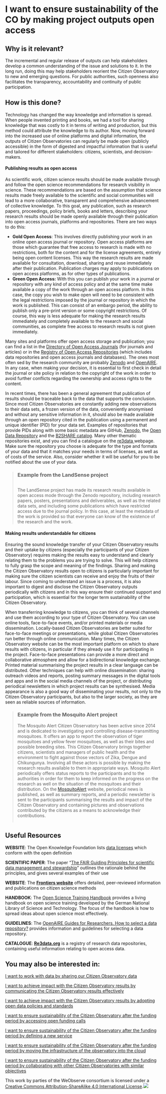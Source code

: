 # I want to ensure sustainability of the CO by making project outputs open access

## Why is it relevant?

The incremental and regular release of outputs can help stakeholders develop a common understanding of the issue and solutions to it. In the long run, doing this may help stakeholders reorient the Citizen Observatory to new and emerging questions. For public authorities, such openness also facilitates the transparency, accountability and continuity of public participation.&#x20;

## How is this done?

Technology has changed the way knowledge and information is spread. When people invented printing and books, we had a tool for sharing knowledge that was costly to it in terms of writing and production, but this method could attribute the knowledge to its author. Now, moving forward into the increased use of online platforms and digital information, the outputs of Citizen Observatories can regularly be made open (publicly accessible) in the form of digested and impactful information that is useful and tailored for different stakeholders: citizens, scientists, and decision-makers.&#x20;

#### **Publishing results as open access**

As scientific work, citizen science results should be made available through and follow the open science recommendations for research visibility in science. These recommendations are based on the assumption that science results made freely available to the scientific and social communities will lead to a more collaborative, transparent and comprehensive advancement of collective knowledge. To this goal, any publication, such as research papers, proceedings, policy briefs, books and letters, describing your research results should be made openly available through their publication into open access journals, platforms and repositories. There are two ways to do this:

* **Gold Open Access**: This involves directly publishing your work in an online open access journal or repository. Open access platforms are those which guarantee that free access to research is made with no restrictions, both for the content and  for the license agreements, entirely being open content licenses. This way the research results are made available for consultation, download, sharing and reuse immediately after their publication. Publication charges may apply to publications on open access platforms, as for other types of publications.
* **Green Open Access:** With this you can publish your work in a journal or repository with any kind of access policy and at the same time make available a copy of the work through an open access platform. In this case, the copy you wish to make open will need to be consistent with the legal restrictions imposed by the journal or repository in which the work is published. This can consist of an embargo period, the ability to publish only a pre-print version or some copyright restrictions. Of course, this way is less adequate for making the research results immediately and completely available to the research and social communities, as complete free access to research results is not given immediately.

Many sites and platforms offer open access storage and publication; you can find a list in the [Directory of Open Access Journals](https://doaj.org/) (for journals and articles) or in the [Registry of Open Access Repositories](http://roar.eprints.org/) (which includes data repositories and open access journals and databases). The ones most often sed by the research community are probably [Zenodo](https://zenodo.org/) and [OpenAIRE](https://www.openaire.eu/). In any case, when making your decision, it is essential to first check in detail the journal or site policy in relation to the copyright of the work in order to avoid further conflicts regarding the ownership and access rights to the content.

In recent times, there has been a general agreement that publication of results should be traceable back to the data that supports the conclusion. Since most Citizen Observatories are constantly adding new observations to their data sets, a frozen version of the data, conveniently anonymised and without any sensitive information in it, should also be made available through an open repository cited in the publication using a permanent and unique identifier (PID) for your data set. Examples of repositories that provide PIDs along with some basic metadata are  GitHub, [Zenodo](https://zenodo.org/), the [Open Data Repository](https://www.opendatarepository.org/) and the [B2SHARE catalog](https://eudat.eu/catalogue/B2SHARE). Many other thematic repositories exist, and you can find a catalogue on the [re3data ](https://www.re3data.org/)webpage. Make sure the repository you choose is adequate for the type and formats of your data and that it matches your needs in terms of licenses, as well as of costs of the service. Also, consider whether it will be useful for you to be notified about the use of your data.

> ### Example from the LandSense project
>
> <p align="center"><img src="https://www.weobserve.eu/wp-content/uploads/2021/03/Zenodo-LandSense-400x181.png" alt="" data-size="original"></p>
>
> The LandSense project has made its research results available in open access mode through the Zenodo repository, including research papers, posters, presentations and deliverables, as well as the related data sets, and including some publications which have restricted access due to the journal policy. In this case, at least the metadata of the work is provided so that everyone can know of the existence of the research and the work.

#### **Making results understandable for citizens**

Ensuring the sound knowledge transfer of your Citizen Observatory results and their uptake by citizens (especially the participants of your Citizen Observatory) requires making the results easy to understand and clearly relating them to the problems you are trying to solve. This will help citizens to fully grasp the scope and meaning of the findings.  Sharing and making the Citizen Observatory results open to citizens is particularly important for making sure the citizen scientists can receive and enjoy the fruits of their labour. Since coming to understand an issue is a process, it is also important to digest and disclose the Citizen Observatory outputs periodically with citizens and in this way ensure their continued support and participation, which is essential for the longer term sustainability of the Citizen Observatory.

When transferring knowledge to citizens, you can think of several channels and use them according to your type of Citizen Observatory. You can use online tools, face-to-face events, and/or  printed materials or media dissemination. Locally-based Citizen Observatories are better suited for face-to-face meetings or presentations, while global Citizen Observatories run better through online communication. Many times, the Citizen Observatory website can be the most important platform on which to share results with citizens, in particular if they already use it for participating in the project. Face-to-face presentations can provide a more direct and collaborative atmosphere and allow for a bidirectional knowledge exchange. Printed material summarising the project results in a clear language can be distributed. Other techniques can help with online dissemination: sharing outreach videos and reports, posting summary messages in the digital tools and apps and in the social media channels of the project, or distributing periodical newsletters in which project results can be synthesised. Media appearance is also a good way of disseminating your results, not only to the Citizen Observatory participants, but also to the larger society, as they are seen as reliable sources of information.

> ### Example from the Mosquito Alert project
>
> The Mosquito Alert Citizen Observatory has been active since 2014 and is dedicated to investigating and controlling disease-transmitting mosquitoes. It offers an app to report the observation of tiger mosquitoes and yellow fever mosquitoes, as well as their bites and possible breeding sites. This Citizen Observatory brings together citizens, scientists and managers of public health and the environment to fight against those vectors of Zika, Dengue and Chikungunya. Involving all these actors is possible by making the research results available to them in appropriate ways. Mosquito Alert periodically offers status reports to the participants and to the authorities in order for them to keep informed on the progress on the research as well on  the situation of the mosquitoes and their distribution. On the [MosquitoAlert](http://www.mosquitoalert.com/en/) website, periodical news is published, as well as summary reports, and a periodic newsletter is sent to the participants summarising the results and impact of the Citizen Observatory and containing pictures and observations contributed by the citizens as a means to acknowledge their contributions.
>
> <p align="center"><img src="https://www.weobserve.eu/wp-content/uploads/2021/03/Mos_1-600x277.png" alt="" data-size="original"></p>

## Useful Resources

**WEBSITE**: The Open Knowledge Foundation lists [data licenses](http://opendefinition.org/licenses/) which conform with the open definition

**SCIENTIFIC PAPER**: The paper “[The FAIR Guiding Principles for scientific data management and stewardship](https://www.nature.com/articles/sdata201618)” outlines the rationale behind the principles, and gives several examples of their use

**WEBSITE**: The [**Frontiers website**](https://www.frontiersin.org/research-topics/13843/open-citizen-science-data-and-methods) offers detailed, peer-reviewed information and publications on citizen science methods

**HANDBOOK**: The [Open Science Training Handbook](https://open-science-training-handbook.gitbook.io/book/) provides a  living handbook on open science training developed by the German National Library of Science and Technology. The focus of the handbook is how to spread ideas about open science most effectively.

**GUIDELINES**: The [OpenAIRE Guides for Researchers. How to select a data repository?](https://www.openaire.eu/opendatapilot-repository-guide) provides information and guidelines for selecting a data repository.

**CATALOGUE**: [**Re3data.org**](https://www.re3data.org/) is a registry of research data repositories, containing useful information relating to open access data.

## You may also be interested in:

[I want to work with data by sharing our Citizen Observatory data](https://app.gitbook.com/o/-LbbpkbPn14_lT165GF4/s/xhdGyRLggMekKhjUZVP1/~/changes/7/creating-and-running-a-citizen-observatory/i-want-to-work-with-data-by-sharing-our-citizen-observatory-data)

[I want to achieve impact with the Citizen Observatory results by communicating the Citizen Observatory results effectively](../creating-and-running-a-citizen-observatory/i-want-to-work-with-data-by-integrating-data-from-several-citizen-observatories-other-sources.md)

[I want to achieve impact with the Citizen Observatory results by adopting open data policies and standards](../creating-and-running-a-citizen-observatory/i-want-to-work-with-data-by-integrating-data-from-several-citizen-observatories-other-sources.md)

[I want to ensure sustainability of the Citizen Observatory after the funding period by accessing open funding calls](https://app.gitbook.com/o/-LbbpkbPn14_lT165GF4/s/xhdGyRLggMekKhjUZVP1/~/changes/7/ensuring-sustainability-of-citizen-observatories/i-want-to-ensure-sustainability-of-the-co-by-accessing-open-funding-calls)

[I want to ensure sustainability of the Citizen Observatory after the funding period by defining a new service](https://app.gitbook.com/o/-LbbpkbPn14_lT165GF4/s/xhdGyRLggMekKhjUZVP1/~/changes/7/ensuring-sustainability-of-citizen-observatories/i-want-to-ensure-sustainability-of-the-co-by-defining-a-new-service)

[I want to ensure sustainability of the Citizen Observatory after the funding period by moving the infrastructure of the observatory into the cloud](https://app.gitbook.com/o/-LbbpkbPn14_lT165GF4/s/xhdGyRLggMekKhjUZVP1/~/changes/7/ensuring-sustainability-of-citizen-observatories/i-want-to-ensure-sustainability-of-the-co-by-moving-the-infrastructure-of-the-co-into-the-cloud)

[I want to ensure sustainability of the Citizen Observatory after the funding period by collaborating with other Citizen Observatories with similar objectives](https://app.gitbook.com/o/-LbbpkbPn14_lT165GF4/s/xhdGyRLggMekKhjUZVP1/~/changes/7/ensuring-sustainability-of-citizen-observatories/i-want-to-ensure-sustainability-of-the-co-by-collaborating-w-other-cos-that-have-similar-objectives)



This work by parties of the WeObserve consortium is licensed under a [Creative Commons Attribution-ShareAlike 4.0 International License](https://creativecommons.org/licenses/by-sa/2.0/).![](https://www.weobserve.eu/wp-content/uploads/2021/03/CC.png)
